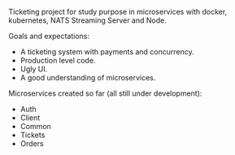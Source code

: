 Ticketing project for study purpose in microservices with docker, kubernetes, NATS Streaming Server and Node. 

Goals and expectations: 
- A ticketing system with payments and concurrency.
- Production level code.
- Ugly UI.
- A good understanding of microservices.

Microservices created so far (all still under development):
- Auth
- Client
- Common
- Tickets
- Orders